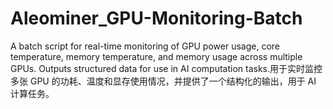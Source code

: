 # Aleominer_GPU-Monitoring-Batch
A batch script for real-time monitoring of GPU power usage, core temperature, memory temperature, and memory usage across multiple GPUs. Outputs structured data for use in AI computation tasks.用于实时监控多张 GPU 的功耗、温度和显存使用情况，并提供了一个结构化的输出，用于 AI 计算任务。
